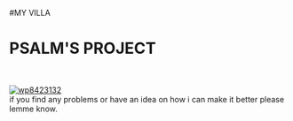 #MY VILLA
<!DOCTYPE html>
<html lang="en">
<head>
</head>
<body>
    <h1> PSALM'S PROJECT </h1><br>
 <p>
   <a href="https://ibb.co/wZFfhKdz"><img src="https://i.ibb.co/BH592gfC/wp8423132.webp" alt="wp8423132" border="0"></a>
     <br>
    if you find any problems or have an idea on how i can make it better please lemme know.
 </p>
    
</body>
</html>
